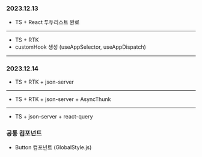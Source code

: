 ### 2023.12.13

- TS + React 투두리스트 완료

---

- TS + RTK
- customHook 생성 (useAppSelector, useAppDispatch)

---

### 2023.12.14

- TS + RTK + json-server

---

- TS + RTK + json-server + AsyncThunk

---

- TS + json-server + react-query

### 공통 컴포넌트

- Button 컴포넌트 (GlobalStyle.js)
